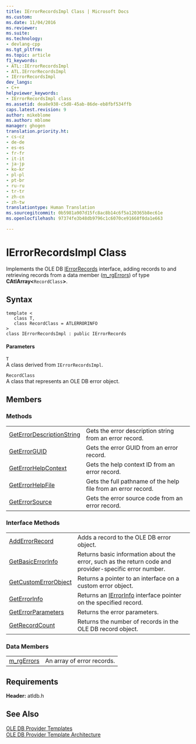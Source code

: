```yaml
---
title: IErrorRecordsImpl Class | Microsoft Docs
ms.custom: 
ms.date: 11/04/2016
ms.reviewer: 
ms.suite: 
ms.technology:
- devlang-cpp
ms.tgt_pltfrm: 
ms.topic: article
f1_keywords:
- ATL::IErrorRecordsImpl
- ATL.IErrorRecordsImpl
- IErrorRecordsImpl
dev_langs:
- C++
helpviewer_keywords:
- IErrorRecordsImpl class
ms.assetid: dea8e938-c5d8-45ab-86de-eb8fbf534ffb
caps.latest.revision: 9
author: mikeblome
ms.author: mblome
manager: ghogen
translation.priority.ht:
- cs-cz
- de-de
- es-es
- fr-fr
- it-it
- ja-jp
- ko-kr
- pl-pl
- pt-br
- ru-ru
- tr-tr
- zh-cn
- zh-tw
translationtype: Human Translation
ms.sourcegitcommit: 0b5981a907d15fc8ac8b14c6f5a120365b8ec61e
ms.openlocfilehash: 97374fe3b48db9796c1c6070ce91668f0da1e663

---
```

# IErrorRecordsImpl Class
Implements the OLE DB [IErrorRecords](https://msdn.microsoft.com/en-us/library/ms718112.aspx) interface, adding records to and retrieving records from a data member ([m_rgErrors](../../data/oledb/ierrorrecordsimpl-m-rgerrors.md)) of type **CAtlArray<**`RecordClass`**>**.  
  
## Syntax  
  
```  
template <  
   class T,   
   class RecordClass = ATLERRORINFO  
>  
class IErrorRecordsImpl : public IErrorRecords  
```  
  
#### Parameters  
 `T`  
 A class derived from `IErrorRecordsImpl`.  
  
 `RecordClass`  
 A class that represents an OLE DB error object.  
  
## Members  
  
### Methods  
  
|||  
|-|-|  
|[GetErrorDescriptionString](../../data/oledb/ierrorrecordsimpl-geterrordescriptionstring.md)|Gets the error description string from an error record.|  
|[GetErrorGUID](../../data/oledb/ierrorrecordsimpl-geterrorguid.md)|Gets the error GUID from an error record.|  
|[GetErrorHelpContext](../../data/oledb/ierrorrecordsimpl-geterrorhelpcontext.md)|Gets the help context ID from an error record.|  
|[GetErrorHelpFile](../../data/oledb/ierrorrecordsimpl-geterrorhelpfile.md)|Gets the full pathname of the help file from an error record.|  
|[GetErrorSource](../../data/oledb/ierrorrecordsimpl-geterrorsource.md)|Gets the error source code from an error record.|  
  
### Interface Methods  
  
|||  
|-|-|  
|[AddErrorRecord](../../data/oledb/ierrorrecordsimpl-adderrorrecord.md)|Adds a record to the OLE DB error object.|  
|[GetBasicErrorInfo](../../data/oledb/cdberrorinfo-getbasicerrorinfo.md)|Returns basic information about the error, such as the return code and provider-specific error number.|  
|[GetCustomErrorObject](../../data/oledb/cdberrorinfo-getcustomerrorobject.md)|Returns a pointer to an interface on a custom error object.|  
|[GetErrorInfo](../../data/oledb/cdberrorinfo-geterrorinfo.md)|Returns an [IErrorInfo](https://msdn.microsoft.com/en-us/library/ms718112.aspx) interface pointer on the specified record.|  
|[GetErrorParameters](../../data/oledb/cdberrorinfo-geterrorparameters.md)|Returns the error parameters.|  
|[GetRecordCount](../mfc/reference/cdaorecordset-class.md#cdaorecordset__getrecordcount)|Returns the number of records in the OLE DB record object.|  
  
### Data Members  
  
|||  
|-|-|  
|[m_rgErrors](../../data/oledb/ierrorrecordsimpl-m-rgerrors.md)|An array of error records.|  
  
## Requirements  
 **Header:** atldb.h  
  
## See Also  
 [OLE DB Provider Templates](../../data/oledb/ole-db-provider-templates-cpp.md)   
 [OLE DB Provider Template Architecture](../../data/oledb/ole-db-provider-template-architecture.md)


<!--HONumber=Jan17_HO2-->


